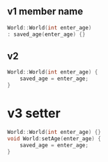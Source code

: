 ## v1 member name
```cpp
World::World(int enter_age)
: saved_age(enter_age) {}
```


## v2
```cpp
World::World(int enter_age) {
    saved_age = enter_age;
}
```

# v3 setter
```cpp
World::World(int enter_age) {}
void World:setAge(enter_age) {
    saved_age = enter_age;
}
```
